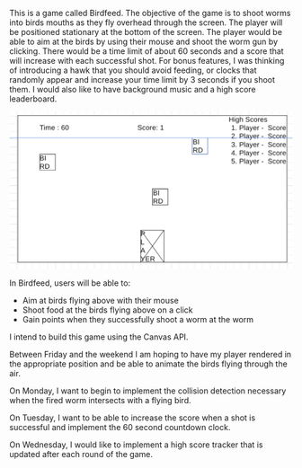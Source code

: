 This is a game called Birdfeed. The objective of the game is to shoot worms into birds mouths as they fly overhead through the screen. The player will be positioned stationary at the bottom of the screen. The player would be able to aim at the birds by using their mouse and shoot the worm gun by clicking. There would be a time limit of about 60 seconds and a score that will increase with each successful shot. For bonus features, I was thinking of introducing a hawk that you should avoid feeding, or clocks that randomly appear and increase your time limit by 3 seconds if you shoot them. I would also like to have background music and a high score leaderboard.

![wireframe](./assets/Screenshot%202023-03-09%20at%202.00.26%20PM.png)

In Birdfeed, users will be able to:

- Aim at birds flying above with their mouse
- Shoot food at the birds flying above on a click
- Gain points when they successfully shoot a worm at the worm

I intend to build this game using the Canvas API.

Between Friday and the weekend I am hoping to have my player rendered in the appropriate position and be able to animate the birds flying through the air.

On Monday, I want to begin to implement the collision detection necessary when the fired worm intersects with a flying bird.

On Tuesday, I want to be able to increase the score when a shot is successful and implement the 60 second countdown clock.

On Wednesday, I would like to implement a high score tracker that is updated after each round of the game.